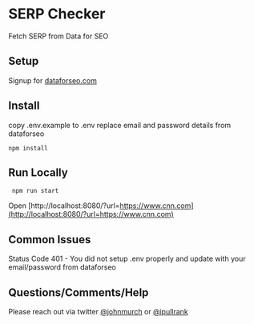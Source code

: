 # SERP Checker

Fetch SERP from Data for SEO

## Setup
Signup for [dataforseo.com](https://dataforseo.com/)

## Install
copy .env.example to .env
replace email and password details from dataforseo

` npm install `

## Run Locally

` npm run start`

Open [http://localhost:8080/?url=https://www.cnn.com](http://localhost:8080/?url=https://www.cnn.com)

## Common Issues
Status Code 401 - You did not setup .env properly and update with your email/password from dataforseo


## Questions/Comments/Help
Please reach out via twitter [@johnmurch](https://twitter.com/johnmurch) or [@ipullrank](https://twitter.com/ipullrank)
